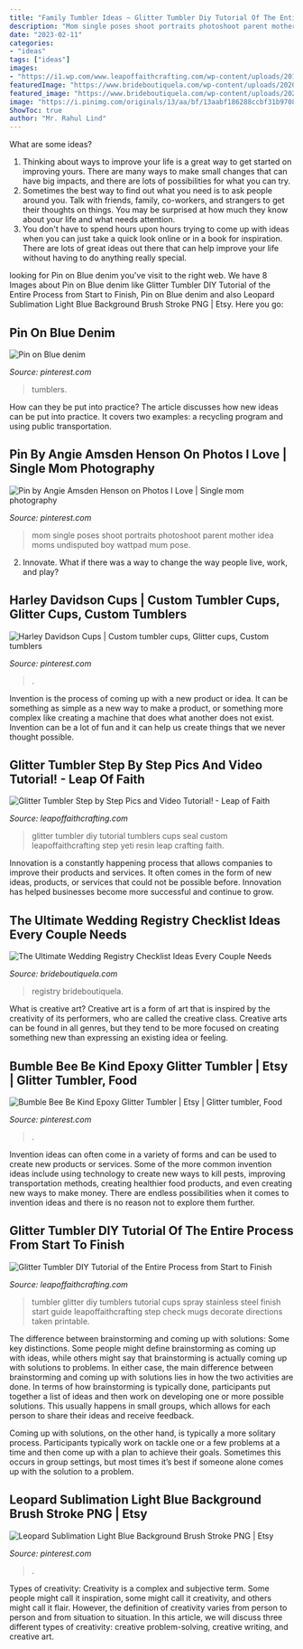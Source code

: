 ```yaml
---
title: "Family Tumbler Ideas ~ Glitter Tumbler Diy Tutorial Of The Entire Process From Start To Finish"
description: "Mom single poses shoot portraits photoshoot parent mother idea moms undisputed boy wattpad mum pose"
date: "2023-02-11"
categories:
- "ideas"
tags: ["ideas"]
images:
- "https://i1.wp.com/www.leapoffaithcrafting.com/wp-content/uploads/2018/02/how-to-seal-glitter-24.jpg?fit=600%2C662&amp;ssl=1"
featuredImage: "https://www.brideboutiquela.com/wp-content/uploads/2020/06/wedding-registry-checklist-1187x1536.png"
featured_image: "https://www.brideboutiquela.com/wp-content/uploads/2020/06/wedding-registry-checklist-1187x1536.png"
image: "https://i.pinimg.com/originals/13/aa/bf/13aabf186288ccbf31b9708869b13f48.jpg"
ShowToc: true
author: "Mr. Rahul Lind"
---
```



What are some ideas?
1. Thinking about ways to improve your life is a great way to get started on improving yours. There are many ways to make small changes that can have big impacts, and there are lots of possibilities for what you can try.
2. Sometimes the best way to find out what you need is to ask people around you. Talk with friends, family, co-workers, and strangers to get their thoughts on things. You may be surprised at how much they know about your life and what needs attention.
3. You don't have to spend hours upon hours trying to come up with ideas when you can just take a quick look online or in a book for inspiration. There are lots of great ideas out there that can help improve your life without having to do anything really special.

	

		
looking for Pin on Blue denim you've visit to the right web. We have 8 Images about Pin on Blue denim like Glitter Tumbler DIY Tutorial of the Entire Process from Start to Finish, Pin on Blue denim and also Leopard Sublimation Light Blue Background Brush Stroke PNG | Etsy. Here you go:
		
    
## Pin On Blue Denim

<img loading=lazy src="https://i.pinimg.com/originals/1f/14/93/1f1493e260833f4729018f8006c76771.jpg" onerror="this.onerror=null;this.src='https://tse2.mm.bing.net/th?id=OIP.6NM9OTuam_xvgyanAaDdhgHaGN&amp;pid=15.1';" alt="Pin on Blue denim">

_Source: pinterest.com_

>tumblers. 

	

How can they be put into practice?
The article discusses how new ideas can be put into practice. It covers two examples: a recycling program and using public transportation.

    
## Pin By Angie Amsden Henson On Photos I Love | Single Mom Photography

<img loading=lazy src="https://i.pinimg.com/originals/b6/c3/92/b6c39268096937c99122b2cbb5230fa4.jpg" onerror="this.onerror=null;this.src='https://tse1.mm.bing.net/th?id=OIP.qildSvoFS7tMEyyT4ADczQHaJ4&amp;pid=15.1';" alt="Pin by Angie Amsden Henson on Photos I Love | Single mom photography">

_Source: pinterest.com_

>mom single poses shoot portraits photoshoot parent mother idea moms undisputed boy wattpad mum pose. 

	

2. Innovate. What if there was a way to change the way people live, work, and play?

    
## Harley Davidson Cups | Custom Tumbler Cups, Glitter Cups, Custom Tumblers

<img loading=lazy src="https://i.pinimg.com/originals/13/aa/bf/13aabf186288ccbf31b9708869b13f48.jpg" onerror="this.onerror=null;this.src='https://tse2.mm.bing.net/th?id=OIP.ik242YgGfKk1JNods4ChPwHaJ4&amp;pid=15.1';" alt="Harley Davidson Cups | Custom tumbler cups, Glitter cups, Custom tumblers">

_Source: pinterest.com_

>. 

	

Invention is the process of coming up with a new product or idea. It can be something as simple as a new way to make a product, or something more complex like creating a machine that does what another does not exist. Invention can be a lot of fun and it can help us create things that we never thought possible.

    
## Glitter Tumbler Step By Step Pics And Video Tutorial! - Leap Of Faith

<img loading=lazy src="https://i1.wp.com/www.leapoffaithcrafting.com/wp-content/uploads/2018/02/how-to-seal-glitter-24.jpg?fit=600%2C662&amp;ssl=1" onerror="this.onerror=null;this.src='https://tse4.mm.bing.net/th?id=OIP.EGqNkTub_bMsbtiHbwyRWwHaIK&amp;pid=15.1';" alt="Glitter Tumbler Step by Step Pics and Video Tutorial! - Leap of Faith">

_Source: leapoffaithcrafting.com_

>glitter tumbler diy tutorial tumblers cups seal custom leapoffaithcrafting step yeti resin leap crafting faith. 

	

Innovation is a constantly happening process that allows companies to improve their products and services. It often comes in the form of new ideas, products, or services that could not be possible before. Innovation has helped businesses become more successful and continue to grow.

    
## The Ultimate Wedding Registry Checklist Ideas Every Couple Needs

<img loading=lazy src="https://www.brideboutiquela.com/wp-content/uploads/2020/06/wedding-registry-checklist-1187x1536.png" onerror="this.onerror=null;this.src='https://tse4.mm.bing.net/th?id=OIP.n1AaKUD-HuyNbQF4dsmmXAHaJl&amp;pid=15.1';" alt="The Ultimate Wedding Registry Checklist Ideas Every Couple Needs">

_Source: brideboutiquela.com_

>registry brideboutiquela. 

	

What is creative art?
Creative art is a form of art that is inspired by the creativity of its performers, who are called the creative class. Creative arts can be found in all genres, but they tend to be more focused on creating something new than expressing an existing idea or feeling.

    
## Bumble Bee Be Kind Epoxy Glitter Tumbler | Etsy | Glitter Tumbler, Food

<img loading=lazy src="https://i.pinimg.com/736x/5e/24/86/5e248662a4833079134995008fd060bc.jpg" onerror="this.onerror=null;this.src='https://tse1.mm.bing.net/th?id=OIP.THRroGc1HyiO9q3n3ApnMAHaJ3&amp;pid=15.1';" alt="Bumble Bee Be Kind Epoxy Glitter Tumbler | Etsy | Glitter tumbler, Food">

_Source: pinterest.com_

>. 

	

Invention ideas can often come in a variety of forms and can be used to create new products or services. Some of the more common invention ideas include using technology to create new ways to kill pests, improving transportation methods, creating healthier food products, and even creating new ways to make money. There are endless possibilities when it comes to invention ideas and there is no reason not to explore them further.

    
## Glitter Tumbler DIY Tutorial Of The Entire Process From Start To Finish

<img loading=lazy src="https://www.leapoffaithcrafting.com/wp-content/uploads/2018/02/glitter-tumbler-tutorial-30.jpg" onerror="this.onerror=null;this.src='https://tse3.mm.bing.net/th?id=OIP._fN5IIgae7X2tEfbDoTaZgHaMw&amp;pid=15.1';" alt="Glitter Tumbler DIY Tutorial of the Entire Process from Start to Finish">

_Source: leapoffaithcrafting.com_

>tumbler glitter diy tumblers tutorial cups spray stainless steel finish start guide leapoffaithcrafting step check mugs decorate directions taken printable. 

	

The difference between brainstorming and coming up with solutions: Some key distinctions.
Some people might define brainstorming as coming up with ideas, while others might say that brainstorming is actually coming up with solutions to problems. In either case, the main difference between brainstorming and coming up with solutions lies in how the two activities are done.
In terms of how brainstorming is typically done, participants put together a list of ideas and then work on developing one or more possible solutions. This usually happens in small groups, which allows for each person to share their ideas and receive feedback.

Coming up with solutions, on the other hand, is typically a more solitary process. Participants typically work on tackle one or a few problems at a time and then come up with a plan to achieve their goals. Sometimes this occurs in group settings, but most times it’s best if someone alone comes up with the solution to a problem.

    
## Leopard Sublimation Light Blue Background Brush Stroke PNG | Etsy

<img loading=lazy src="https://i.pinimg.com/736x/3c/b3/65/3cb365d890e86b7bb4f32a8392ae837b.jpg" onerror="this.onerror=null;this.src='https://tse4.mm.bing.net/th?id=OIP.bIDao9km89J3_YQITUaXDwHaF9&amp;pid=15.1';" alt="Leopard Sublimation Light Blue Background Brush Stroke PNG | Etsy">

_Source: pinterest.com_

>. 

	

Types of creativity:
Creativity is a complex and subjective term. Some people might call it inspiration, some might call it creativity, and others might call it flair. However, the definition of creativity varies from person to person and from situation to situation. In this article, we will discuss three different types of creativity: creative problem-solving, creative writing, and creative art.

